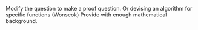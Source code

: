 Modify the question to make a proof question.
Or devising an algorithm for specific functions (Wonseok)
Provide with enough mathematical background.
